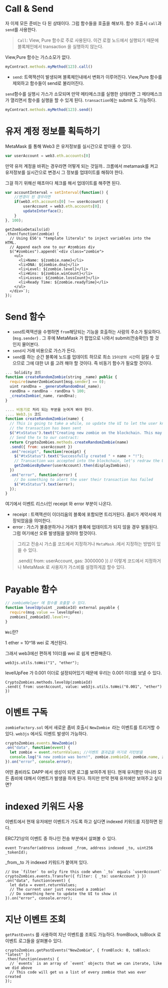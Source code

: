 # Call & Send

자 이제 모든 준비는 다 된 상태이다. 그럼 함수들을 호출을 해보자. 함수 호출시 `call`과 `send`를  사용한다.

> `Call`: View, Pure 함수로 주로 사용된다. 이건 로컬 노드에서 실행되기 때문에 블록체인에서 transaction 을 실행하지 않는다.

View,Pure 함수는 가스소모가 없다.

```js
myContract.methods.myMethod(123).call()
```

* `send`: 트랙잭션이 발생되며 블록체인내에서 변화가 이루어진다. View,Pure 함수를 제외하고 함수들이 send로 불리어진다. 

`send`함수를 실행시 가스가 소모되며 만약 메타메스크를 실행한 상태라면 그 메타메스크가 열리면서 함수를 실행을 할 수 있게 된다. `transaction`에는 submit 도 가능하다.

```js
myContract.methods.myMethod(123).send()
```

# 유저 계정 정보를 획득하기

MetaMask 를 통해 Web3 은 유저정보를 실시간으로 받아올 수 있다.

```js
var userAccount = web3.eth.accounts[0]
```

만약 유저 계정을 바뀌는 경우라면 어떻게 되는 것일까.. 크롬에서 metamask를 켜고 유저정보를 실시간으로 변경시 그 정보를 업데이트를 해줘야 한다.

그걸 하기 위해선 매초마다 체크를 해서 업데이트를 해주면 된다.

```js
var accountInterval = setInterval(function() {
    //변경이 된 경우라면
    if(web3.eth.accounts[0] !== userAccount) {
        userAccount = web3.eth.accounts[0];
        updateInterface();
    }
}, 100);
```

    getZombieDetails(id)
    .then(function(zombie) {
      // Using ES6's "template literals" to inject variables into the HTML.
      // Append each one to our #zombies div
      $("#zombies").append(`<div class="zombie">
        <ul>
          <li>Name: ${zombie.name}</li>
          <li>DNA: ${zombie.dna}</li>
          <li>Level: ${zombie.level}</li>
          <li>Wins: ${zombie.winCount}</li>
          <li>Losses: ${zombie.lossCount}</li>
          <li>Ready Time: ${zombie.readyTime}</li>
        </ul>
      </div>`);
    });

# Send 함수

* `send`트랙잭션을 수행하면 `from`해당되는 기능을 호출하는 사람의 주소가 필요하다. \(`msg.sender`\) . 그 후에 MetaMask 가 팝업으로 나와서 submit\(전송확인\) 할 것인지 물어본다. 
* `send`시 거래 비용으로 가스가 든다. 
* `send`를 하는 순간 블록에 노드를 업데이트 하므로 최소 `15이상의 시간`이 걸릴 수 있으므로 그에 대한 UI 를 고려 해야 할 것이다. 즉 비동기 함수가 필요할 것이다. 

```js
... Solidity 코드
function createRandomZombie(string _name) public {
  require(ownerZombieCount[msg.sender] == 0);
  uint randDna = _generateRandomDna(_name);
  randDna = randDna - randDna % 100;
  _createZombie(_name, randDna);
}

.... 비동기로 처리 되는 부분을 눈여겨 봐야 한다.
.... Web3.js 코드
function createRandomZombie(name) {
  // This is going to take a while, so update the UI to let the user know
  // the transaction has been sent
  $("#txStatus").text("Creating new zombie on the blockchain. This may take a while...");
  // Send the tx to our contract:
  return CryptoZombies.methods.createRandomZombie(name)
  .send({ from: userAccount })
  .on("receipt", function(receipt) {
    $("#txStatus").text("Successfully created " + name + "!");
    // Transaction was accepted into the blockchain, let's redraw the UI
    getZombiesByOwner(userAccount).then(displayZombies);
  })
  .on("error", function(error) {
    // Do something to alert the user their transaction has failed
    $("#txStatus").text(error);
  });
}
```

여기에서 이벤트 리스너인 receipt 와 error 부분이 나온다.

* receipt : 트랙잭션이 이더리움의 블록에 포함되면 트리거된다. 좀비가 계약서에 저장되었음을 의미한다. 
* error : 가스가 불충분하거나 거래가 블록에 업데이트가 되지 않을 경우 발동된다. 그럼 여기에선 오류 발생됨을 알려야 할것이다. 

> 그리고 전송시 가스를 코드에서 지정하거나 `MetaMask` .에서 지정하는 방법이 있을 수 있다.
>
> .send\({ from: userAccount, gas: 3000000 }\) // 이렇게 코드에서 지정하거나 MetaMask 로 사용자가 가스비를 설정하게끔 할수 있다.

# Payable 함수

```js
// zombieHelper 에 함수를 호출할 수 있다. 
function levelUp(uint _zombieId) external payable {
  require(msg.value == levelUpFee);
  zombies[_zombieId].level++;
}
```

`Wei`란?

1 ether = 10^18 wei 로 계산된다.

그래서 web3에선 편하게 1이더를 wei 로 쉽게 변환해준다.

```
web3js.utils.toWei("1", "ether");
```

levelUpFee 가 0.001 이더로 설정되어있기 때문에 우리는 0.001 이더를 보낼 수 있다.

```
CryptoZombies.methods.levelUp(zombieId)
.send({ from: userAccount, value: web3js.utils.toWei("0.001", "ether") })
```

# 이벤트 구독

`zombieFactory.sol` 에서 새로운 좀비 호출시 `NewZombie `라는 이벤트를 트리거할 수 있다. `web3js` 에서도 이벤트 발생이 가능하다.

```js
cryptoZombies.events.NewZombie()
.on("data", function(event) {
  let zombie = event.returnValues; //이벤트 결과값을 여기로 리턴받음
  console.log("A new zombie was born!", zombie.zombieId, zombie.name, zombie.dna);
}).on("error", console.error);
```

어떤 좀비라도 DAPP 에서 생성이 되면 로그를 보여주게 된다. 현재 유저뿐만 아니라 모든 좀비에 대해서 이벤트가 발생을 하게 된다. 하지만 만약 현재 유저에만 보여주고 싶다면?

# indexed 키워드 사용

이벤트에서 현재 유저에만 이벤트가 가도록 하고 싶다면 indexed 키워드를 지정하면 된다. 

ERC721상의 이벤트 중 하나인 전송 부분에서 살펴볼 수 있다. 

```
event Transfer(address indexed _from, address indexed _to, uint256 _tokenId);
```

\_from,\_to 가 indexed 키워드가 붙여져 있다. 

    // Use `filter` to only fire this code when `_to` equals `userAccount`
    cryptoZombies.events.Transfer({ filter: { _to: userAccount } })
    .on("data", function(event) {
      let data = event.returnValues;
      // The current user just received a zombie!
      // Do something here to update the UI to show it
    }).on("error", console.error);

# 지난 이벤트 조회

`getPastEvents` 를 사용하여 지난 이벤트를 조회도 가능하다. fromBlock, toBlock 로 이벤트 로그들을 살펴볼수 있다. 

    cryptoZombies.getPastEvents("NewZombie", { fromBlock: 0, toBlock: "latest" })
    .then(function(events) {
      // `events` is an array of `event` objects that we can iterate, like we did above
      // This code will get us a list of every zombie that was ever created
    });



